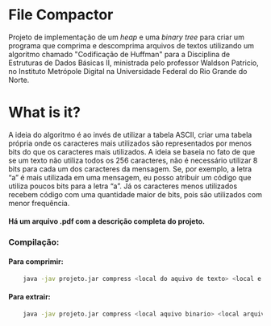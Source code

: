 # File Compactor
Projeto de implementação de um _heap_ e uma _binary tree_ para criar um programa que comprima e descomprima arquivos de 
textos utilizando um algoritmo chamado "Codificação de Huffman" para a Disciplina de Estruturas de Dados Básicas II, ministrada 
pelo professor Waldson Patricio, no Instituto Metrópole Digital na Universidade Federal do Rio Grande do Norte.

# What is it?
A ideia do algoritmo é ao invés de utilizar a tabela ASCII, criar uma tabela própria onde os caracteres mais utilizados são representados por menos bits do que
os caracteres mais utilizados. A ideia se baseia no fato de que se um texto não
utiliza todos os 256 caracteres, não é necessário utilizar 8 bits para cada um dos
caracteres da mensagem. Se, por exemplo, a letra “a” é mais utilizada em uma mensagem, eu posso atribuir um código que utiliza poucos bits para a letra “a”. Já os
caracteres menos utilizados recebem código com uma quantidade maior de bits,
pois são utilizados com menor frequência.

#### Há um arquivo .pdf com a descrição completa do projeto.

### Compilação:
#### Para comprimir: 
```bash
    java -jav projeto.jar compress <local do aquivo de texto> <local e novo nome para aquivo binario> <local e novo nome para arquivo de chave>
```
#### Para extrair:
```bash
    java -jav projeto.jar compress <local aquivo binario> <local arquivo de chave> <local e novo nome aquivo de texto>
```


